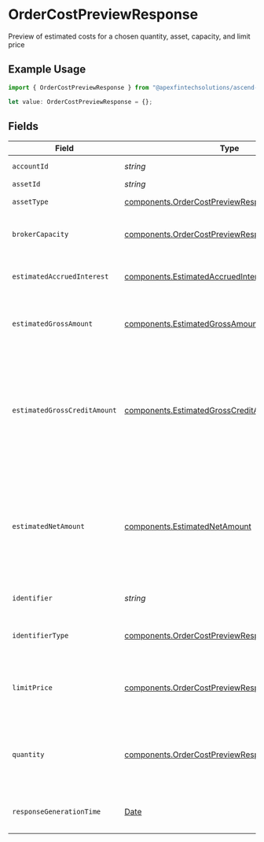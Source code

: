 # OrderCostPreviewResponse

Preview of estimated costs for a chosen quantity, asset, capacity, and limit price

## Example Usage

```typescript
import { OrderCostPreviewResponse } from "@apexfintechsolutions/ascend-sdk/models/components";

let value: OrderCostPreviewResponse = {};
```

## Fields

| Field                                                                                                                                                                                                                                                                                                                                     | Type                                                                                                                                                                                                                                                                                                                                      | Required                                                                                                                                                                                                                                                                                                                                  | Description                                                                                                                                                                                                                                                                                                                               | Example                                                                                                                                                                                                                                                                                                                                   |
| ----------------------------------------------------------------------------------------------------------------------------------------------------------------------------------------------------------------------------------------------------------------------------------------------------------------------------------------- | ----------------------------------------------------------------------------------------------------------------------------------------------------------------------------------------------------------------------------------------------------------------------------------------------------------------------------------------- | ----------------------------------------------------------------------------------------------------------------------------------------------------------------------------------------------------------------------------------------------------------------------------------------------------------------------------------------- | ----------------------------------------------------------------------------------------------------------------------------------------------------------------------------------------------------------------------------------------------------------------------------------------------------------------------------------------- | ----------------------------------------------------------------------------------------------------------------------------------------------------------------------------------------------------------------------------------------------------------------------------------------------------------------------------------------- |
| `accountId`                                                                                                                                                                                                                                                                                                                               | *string*                                                                                                                                                                                                                                                                                                                                  | :heavy_minus_sign:                                                                                                                                                                                                                                                                                                                        | The account id used in calculating order costs                                                                                                                                                                                                                                                                                            | 01HBRQ5BW6ZAY4BNWP4GWRD80X                                                                                                                                                                                                                                                                                                                |
| `assetId`                                                                                                                                                                                                                                                                                                                                 | *string*                                                                                                                                                                                                                                                                                                                                  | :heavy_minus_sign:                                                                                                                                                                                                                                                                                                                        | Apex Asset ID for this asset.                                                                                                                                                                                                                                                                                                             | 22091                                                                                                                                                                                                                                                                                                                                     |
| `assetType`                                                                                                                                                                                                                                                                                                                               | [components.OrderCostPreviewResponseAssetType](../../models/components/ordercostpreviewresponseassettype.md)                                                                                                                                                                                                                              | :heavy_minus_sign:                                                                                                                                                                                                                                                                                                                        | The type of asset referenced by the security identifier                                                                                                                                                                                                                                                                                   | FIXED_INCOME                                                                                                                                                                                                                                                                                                                              |
| `brokerCapacity`                                                                                                                                                                                                                                                                                                                          | [components.OrderCostPreviewResponseBrokerCapacity](../../models/components/ordercostpreviewresponsebrokercapacity.md)                                                                                                                                                                                                                    | :heavy_minus_sign:                                                                                                                                                                                                                                                                                                                        | Capacity used in determining the order cost. Defaults to "AGENCY" if no value specified.                                                                                                                                                                                                                                                  | AGENCY                                                                                                                                                                                                                                                                                                                                    |
| `estimatedAccruedInterest`                                                                                                                                                                                                                                                                                                                | [components.EstimatedAccruedInterest](../../models/components/estimatedaccruedinterest.md)                                                                                                                                                                                                                                                | :heavy_minus_sign:                                                                                                                                                                                                                                                                                                                        | The estimated total of accrued interest that would be exchanged in an order of the given quantity                                                                                                                                                                                                                                         | {<br/>"value": "18.99"<br/>}                                                                                                                                                                                                                                                                                                              |
| `estimatedGrossAmount`                                                                                                                                                                                                                                                                                                                    | [components.EstimatedGrossAmount](../../models/components/estimatedgrossamount.md)                                                                                                                                                                                                                                                        | :heavy_minus_sign:                                                                                                                                                                                                                                                                                                                        | The principal amount involved, which is the notional value of the underlying assets that would be exchanged for the given quantity                                                                                                                                                                                                        | {<br/>"value": "2000"<br/>}                                                                                                                                                                                                                                                                                                               |
| `estimatedGrossCreditAmount`                                                                                                                                                                                                                                                                                                              | [components.EstimatedGrossCreditAmount](../../models/components/estimatedgrosscreditamount.md)                                                                                                                                                                                                                                            | :heavy_minus_sign:                                                                                                                                                                                                                                                                                                                        | Customer disclosure of the estimated gross credit (fee / markup) amount retained by broker based given the price adjustment schedule configured for orders executed in a principal capacity for a given quantity, and limit price. This amount is priced into the estimated_gross_credit_amount and is not separately charged explicitly. | {<br/>"value": "1.06"<br/>}                                                                                                                                                                                                                                                                                                               |
| `estimatedNetAmount`                                                                                                                                                                                                                                                                                                                      | [components.EstimatedNetAmount](../../models/components/estimatednetamount.md)                                                                                                                                                                                                                                                            | :heavy_minus_sign:                                                                                                                                                                                                                                                                                                                        | The estimated net notional amount involved in an order of the given quantity, capacity, and limit price. This will be the sum of the estimated gross amount and accrued interest, rounded to two decimal places. (For orders in the principal capacity, this total will include mark-up/mark-down price adjustments.)                     | {<br/>"value": "2020.05"<br/>}                                                                                                                                                                                                                                                                                                            |
| `identifier`                                                                                                                                                                                                                                                                                                                              | *string*                                                                                                                                                                                                                                                                                                                                  | :heavy_minus_sign:                                                                                                                                                                                                                                                                                                                        | Identifier of the asset (of the type specified in `identifier_type`).                                                                                                                                                                                                                                                                     | 3.78331e+07                                                                                                                                                                                                                                                                                                                               |
| `identifierType`                                                                                                                                                                                                                                                                                                                          | [components.OrderCostPreviewResponseIdentifierType](../../models/components/ordercostpreviewresponseidentifiertype.md)                                                                                                                                                                                                                    | :heavy_minus_sign:                                                                                                                                                                                                                                                                                                                        | The identifier type of the asset used for price calculations. This will be the same value as what was sent on the request.                                                                                                                                                                                                                | CUSIP                                                                                                                                                                                                                                                                                                                                     |
| `limitPrice`                                                                                                                                                                                                                                                                                                                              | [components.OrderCostPreviewResponseLimitPrice](../../models/components/ordercostpreviewresponselimitprice.md)                                                                                                                                                                                                                            | :heavy_minus_sign:                                                                                                                                                                                                                                                                                                                        | The limit price to use in calculating costs. Only PERCENTAGE_OF_PAR will be accepted and returned.                                                                                                                                                                                                                                        | {<br/>"price": {<br/>"value": "98.56"<br/>},<br/>"type": "PERCENTAGE_OF_PAR"<br/>}                                                                                                                                                                                                                                                        |
| `quantity`                                                                                                                                                                                                                                                                                                                                | [components.OrderCostPreviewResponseQuantity](../../models/components/ordercostpreviewresponsequantity.md)                                                                                                                                                                                                                                | :heavy_minus_sign:                                                                                                                                                                                                                                                                                                                        | The quantity of the designated asset that would be ordered. For Fixed Income: Expressed in the par (face-value) amount and may not exceed two decimal places for USD-based currencies.                                                                                                                                                    | {<br/>"value": "200"<br/>}                                                                                                                                                                                                                                                                                                                |
| `responseGenerationTime`                                                                                                                                                                                                                                                                                                                  | [Date](https://developer.mozilla.org/en-US/docs/Web/JavaScript/Reference/Global_Objects/Date)                                                                                                                                                                                                                                             | :heavy_minus_sign:                                                                                                                                                                                                                                                                                                                        | The time the response was generated by the system                                                                                                                                                                                                                                                                                         | {<br/>"nanos": 61400000,<br/>"seconds": 171442739<br/>}                                                                                                                                                                                                                                                                                   |